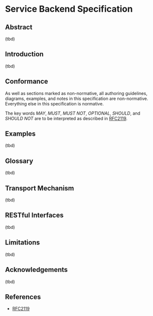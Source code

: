 # Service Backend Specification

## Abstract

(tbd)

## Introduction

(tbd)

## Conformance

As well as sections marked as non-normative, all authoring guidelines, diagrams, examples, and notes in this specification are non-normative. Everything else in this specification is normative.

The key words *MAY*, *MUST*, *MUST NOT*, *OPTIONAL*, *SHOULD*, and *SHOULD NOT* are to be interpreted as described in [RFC2119](https://tools.ietf.org/html/rfc2119).

## Examples

(tbd)

## Glossary

(tbd)

## Transport Mechanism

(tbd)

## RESTful Interfaces

(tbd)

## Limitations

(tbd)

## Acknowledgements

(tbd)

## References

* [RFC2119](https://tools.ietf.org/html/rfc2119)
